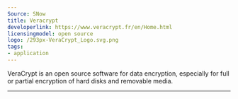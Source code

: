 ```yaml
---
Source: SNow
title: Veracrypt
developerlink: https://www.veracrypt.fr/en/Home.html
licensingmodel: open source
logo: /293px-VeraCrypt_Logo.svg.png
tags:
- application
---
```

VeraCrypt is an open source software for data encryption, especially for full or partial encryption of hard disks and removable media.

---
